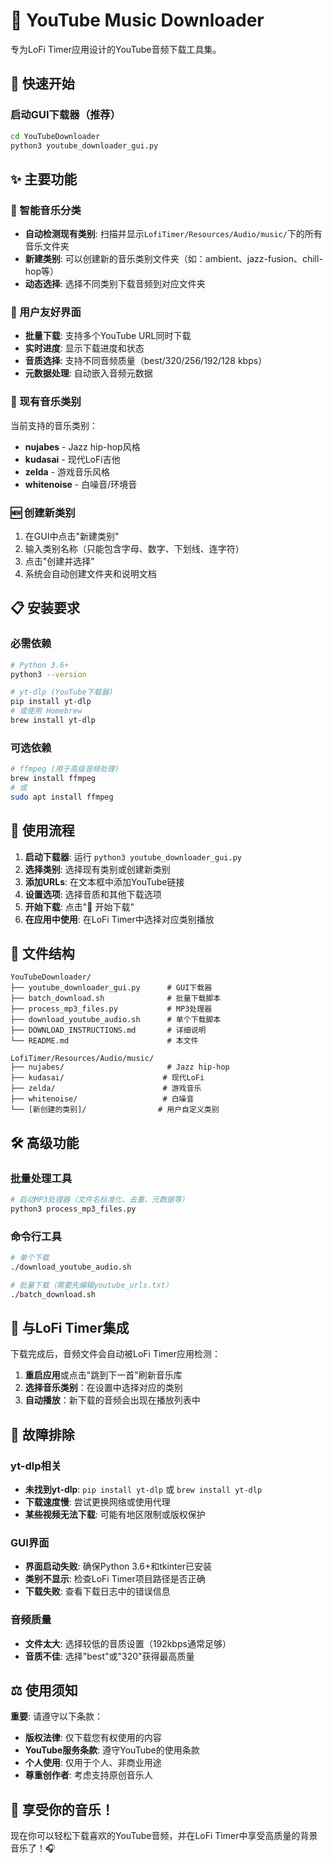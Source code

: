 # 🎵 YouTube Music Downloader

专为LoFi Timer应用设计的YouTube音频下载工具集。

## 🚀 快速开始

### 启动GUI下载器（推荐）
```bash
cd YouTubeDownloader
python3 youtube_downloader_gui.py
```

## ✨ 主要功能

### 🎯 智能音乐分类
- **自动检测现有类别**: 扫描并显示`LofiTimer/Resources/Audio/music/`下的所有音乐文件夹
- **新建类别**: 可以创建新的音乐类别文件夹（如：ambient、jazz-fusion、chill-hop等）
- **动态选择**: 选择不同类别下载音频到对应文件夹

### 📱 用户友好界面
- **批量下载**: 支持多个YouTube URL同时下载
- **实时进度**: 显示下载进度和状态
- **音质选择**: 支持不同音频质量（best/320/256/192/128 kbps）
- **元数据处理**: 自动嵌入音频元数据

### 🎵 现有音乐类别
当前支持的音乐类别：
- **nujabes** - Jazz hip-hop风格
- **kudasai** - 现代LoFi吉他
- **zelda** - 游戏音乐风格
- **whitenoise** - 白噪音/环境音

### 🆕 创建新类别
1. 在GUI中点击"新建类别"
2. 输入类别名称（只能包含字母、数字、下划线、连字符）
3. 点击"创建并选择"
4. 系统会自动创建文件夹和说明文档

## 📋 安装要求

### 必需依赖
```bash
# Python 3.6+
python3 --version

# yt-dlp (YouTube下载器)
pip install yt-dlp
# 或使用 Homebrew
brew install yt-dlp
```

### 可选依赖
```bash
# ffmpeg (用于高级音频处理)
brew install ffmpeg
# 或
sudo apt install ffmpeg
```

## 🎯 使用流程

1. **启动下载器**: 运行 `python3 youtube_downloader_gui.py`
2. **选择类别**: 选择现有类别或创建新类别
3. **添加URLs**: 在文本框中添加YouTube链接
4. **设置选项**: 选择音质和其他下载选项
5. **开始下载**: 点击"🚀 开始下载"
6. **在应用中使用**: 在LoFi Timer中选择对应类别播放

## 📁 文件结构

```
YouTubeDownloader/
├── youtube_downloader_gui.py      # GUI下载器
├── batch_download.sh              # 批量下载脚本
├── process_mp3_files.py           # MP3处理器
├── download_youtube_audio.sh      # 单个下载脚本
├── DOWNLOAD_INSTRUCTIONS.md       # 详细说明
└── README.md                      # 本文件

LofiTimer/Resources/Audio/music/
├── nujabes/                       # Jazz hip-hop
├── kudasai/                      # 现代LoFi
├── zelda/                        # 游戏音乐
├── whitenoise/                   # 白噪音
└── [新创建的类别]/                # 用户自定义类别
```

## 🛠️ 高级功能

### 批量处理工具
```bash
# 启动MP3处理器（文件名标准化、去重、元数据等）
python3 process_mp3_files.py
```

### 命令行工具
```bash
# 单个下载
./download_youtube_audio.sh

# 批量下载（需要先编辑youtube_urls.txt）
./batch_download.sh
```

## 🎵 与LoFi Timer集成

下载完成后，音频文件会自动被LoFi Timer应用检测：

1. **重启应用**或点击"跳到下一首"刷新音乐库
2. **选择音乐类别**：在设置中选择对应的类别
3. **自动播放**：新下载的音频会出现在播放列表中

## 🔧 故障排除

### yt-dlp相关
- **未找到yt-dlp**: `pip install yt-dlp` 或 `brew install yt-dlp`
- **下载速度慢**: 尝试更换网络或使用代理
- **某些视频无法下载**: 可能有地区限制或版权保护

### GUI界面
- **界面启动失败**: 确保Python 3.6+和tkinter已安装
- **类别不显示**: 检查LoFi Timer项目路径是否正确
- **下载失败**: 查看下载日志中的错误信息

### 音频质量
- **文件太大**: 选择较低的音质设置（192kbps通常足够）
- **音质不佳**: 选择"best"或"320"获得最高质量

## ⚖️ 使用须知

**重要**: 请遵守以下条款：
- **版权法律**: 仅下载您有权使用的内容
- **YouTube服务条款**: 遵守YouTube的使用条款  
- **个人使用**: 仅用于个人、非商业用途
- **尊重创作者**: 考虑支持原创音乐人

## 🎉 享受你的音乐！

现在你可以轻松下载喜欢的YouTube音频，并在LoFi Timer中享受高质量的背景音乐了！🎧